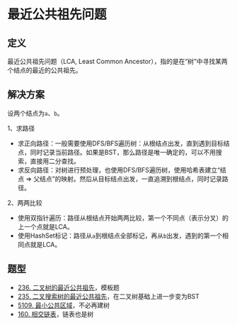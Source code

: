 # 最近公共祖先问题

## 定义

最近公共祖先问题（LCA, Least Common Ancestor），指的是在“树”中寻找某两个结点的最近的公共祖先。

## 解决方案

设两个结点为`a`、`b`。

1、求路径

- 求正向路径：一般需要使用DFS/BFS遍历树：从根结点出发，直到遇到目标结点，同时记录当前路径。如果是BST，那么路径是唯一确定的，可以不用搜索，直接用二分查找。
- 求反向路径：对树进行预处理，也使用DFS/BFS遍历树，使用哈希表建立“结点 => 父结点”的映射。然后从目标结点出发，一直追溯到根结点，同时记录路径。

2、两两比较

- 使用双指针遍历：路径从根结点开始两两比较，第一个不同点（表示分叉）的上一个点就是LCA。
- 使用HashSet标记：路径从`a`到根结点全部标记，再从`b`出发，遇到的第一个相同点就是LCA。

## 题型

- [236. 二叉树的最近公共祖先](https://leetcode-cn.com/problems/lowest-common-ancestor-of-a-binary-tree/)，模板题
- [235. 二叉搜索树的最近公共祖先](https://leetcode-cn.com/problems/lowest-common-ancestor-of-a-binary-search-tree/)，在二叉树基础上进一步变为BST
- [5109. 最小公共区域](https://leetcode-cn.com/problems/smallest-common-region/)，不必再建树
- [160. 相交链表](https://leetcode-cn.com/problems/intersection-of-two-linked-lists/)，链表也是树
